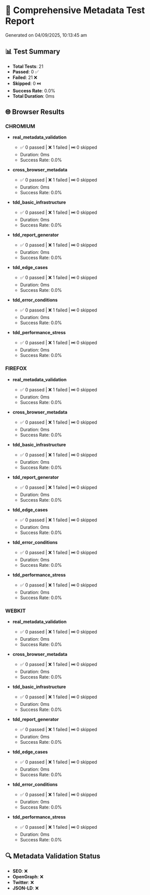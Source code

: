 # 🚀 Comprehensive Metadata Test Report

Generated on 04/09/2025, 10:13:45 am

## 📊 Test Summary

- **Total Tests**: 21
- **Passed**: 0 ✅
- **Failed**: 21 ❌
- **Skipped**: 0 ⏭️
- **Success Rate**: 0.0%
- **Total Duration**: 0ms

## 🌐 Browser Results

### CHROMIUM

- **real_metadata_validation**

  - ✅ 0 passed | ❌ 1 failed | ⏭️ 0 skipped
  - Duration: 0ms
  - Success Rate: 0.0%

- **cross_browser_metadata**

  - ✅ 0 passed | ❌ 1 failed | ⏭️ 0 skipped
  - Duration: 0ms
  - Success Rate: 0.0%

- **tdd_basic_infrastructure**

  - ✅ 0 passed | ❌ 1 failed | ⏭️ 0 skipped
  - Duration: 0ms
  - Success Rate: 0.0%

- **tdd_report_generator**

  - ✅ 0 passed | ❌ 1 failed | ⏭️ 0 skipped
  - Duration: 0ms
  - Success Rate: 0.0%

- **tdd_edge_cases**

  - ✅ 0 passed | ❌ 1 failed | ⏭️ 0 skipped
  - Duration: 0ms
  - Success Rate: 0.0%

- **tdd_error_conditions**

  - ✅ 0 passed | ❌ 1 failed | ⏭️ 0 skipped
  - Duration: 0ms
  - Success Rate: 0.0%

- **tdd_performance_stress**
  - ✅ 0 passed | ❌ 1 failed | ⏭️ 0 skipped
  - Duration: 0ms
  - Success Rate: 0.0%

### FIREFOX

- **real_metadata_validation**

  - ✅ 0 passed | ❌ 1 failed | ⏭️ 0 skipped
  - Duration: 0ms
  - Success Rate: 0.0%

- **cross_browser_metadata**

  - ✅ 0 passed | ❌ 1 failed | ⏭️ 0 skipped
  - Duration: 0ms
  - Success Rate: 0.0%

- **tdd_basic_infrastructure**

  - ✅ 0 passed | ❌ 1 failed | ⏭️ 0 skipped
  - Duration: 0ms
  - Success Rate: 0.0%

- **tdd_report_generator**

  - ✅ 0 passed | ❌ 1 failed | ⏭️ 0 skipped
  - Duration: 0ms
  - Success Rate: 0.0%

- **tdd_edge_cases**

  - ✅ 0 passed | ❌ 1 failed | ⏭️ 0 skipped
  - Duration: 0ms
  - Success Rate: 0.0%

- **tdd_error_conditions**

  - ✅ 0 passed | ❌ 1 failed | ⏭️ 0 skipped
  - Duration: 0ms
  - Success Rate: 0.0%

- **tdd_performance_stress**
  - ✅ 0 passed | ❌ 1 failed | ⏭️ 0 skipped
  - Duration: 0ms
  - Success Rate: 0.0%

### WEBKIT

- **real_metadata_validation**

  - ✅ 0 passed | ❌ 1 failed | ⏭️ 0 skipped
  - Duration: 0ms
  - Success Rate: 0.0%

- **cross_browser_metadata**

  - ✅ 0 passed | ❌ 1 failed | ⏭️ 0 skipped
  - Duration: 0ms
  - Success Rate: 0.0%

- **tdd_basic_infrastructure**

  - ✅ 0 passed | ❌ 1 failed | ⏭️ 0 skipped
  - Duration: 0ms
  - Success Rate: 0.0%

- **tdd_report_generator**

  - ✅ 0 passed | ❌ 1 failed | ⏭️ 0 skipped
  - Duration: 0ms
  - Success Rate: 0.0%

- **tdd_edge_cases**

  - ✅ 0 passed | ❌ 1 failed | ⏭️ 0 skipped
  - Duration: 0ms
  - Success Rate: 0.0%

- **tdd_error_conditions**

  - ✅ 0 passed | ❌ 1 failed | ⏭️ 0 skipped
  - Duration: 0ms
  - Success Rate: 0.0%

- **tdd_performance_stress**
  - ✅ 0 passed | ❌ 1 failed | ⏭️ 0 skipped
  - Duration: 0ms
  - Success Rate: 0.0%

## 🔍 Metadata Validation Status

- **SEO**: ❌
- **OpenGraph**: ❌
- **Twitter**: ❌
- **JSON-LD**: ❌
